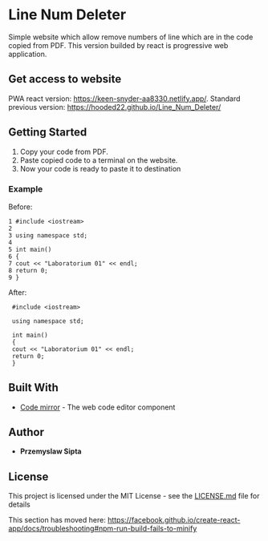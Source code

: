 # Line Num Deleter

Simple website which allow remove numbers of line which are in the code copied from PDF.
This version builded by react is progressive web application.

## Get access to website
PWA react version: https://keen-snyder-aa8330.netlify.app/.
Standard previous version: https://hooded22.github.io/Line_Num_Deleter/

## Getting Started

1. Copy your code from PDF.  
2. Paste copied code to a terminal on the website.  
3. Now your code is ready to paste it to destination

### Example

Before:

```
1 #include <iostream>
2
3 using namespace std;
4
5 int main()
6 {
7 cout << "Laboratorium 01" << endl;
8 return 0;
9 }

```

After:

```
 #include <iostream>

 using namespace std;

 int main()
 {
 cout << "Laboratorium 01" << endl;
 return 0;
 }
```

## Built With

* [Code mirror](https://codemirror.net/index.html) - The web code editor component

## Author

* **Przemyslaw Sipta**

## License

This project is licensed under the MIT License - see the [LICENSE.md](LICENSE.md) file for details

This section has moved here: https://facebook.github.io/create-react-app/docs/troubleshooting#npm-run-build-fails-to-minify
